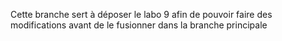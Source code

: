 
Cette branche sert à déposer le  labo 9 afin de pouvoir faire des modifications avant de le fusionner dans la branche principale
